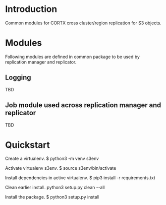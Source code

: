 # Introduction
Common modules for CORTX cross cluster/region replication for S3 objects.

# Modules
Following modules are defined in common package to be used by replication manager and replicator.

## Logging
TBD

## Job module used across replication manager and replicator
TBD

# Quickstart

Create a virtualenv.
$ python3 -m venv s3env

Activate virtualenv s3env.
$ source s3env/bin/activate

Install dependencies in active virtualenv.
$ pip3 install -r requirements.txt

Clean earlier install.
python3 setup.py clean --all

Install the package.
$ python3 setup.py install

